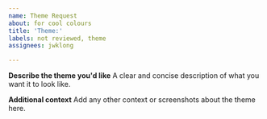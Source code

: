 ```yaml
---
name: Theme Request
about: for cool colours
title: 'Theme:'
labels: not reviewed, theme
assignees: jwklong

---
```


**Describe the theme you'd like**
A clear and concise description of what you want it to look like.

**Additional context**
Add any other context or screenshots about the theme here.
